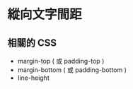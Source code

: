 # 縱向文字間距

## 相關的 CSS

* margin-top \( 或 padding-top \)
* margin-bottom \( 或 padding-bottom \)
* line-height



